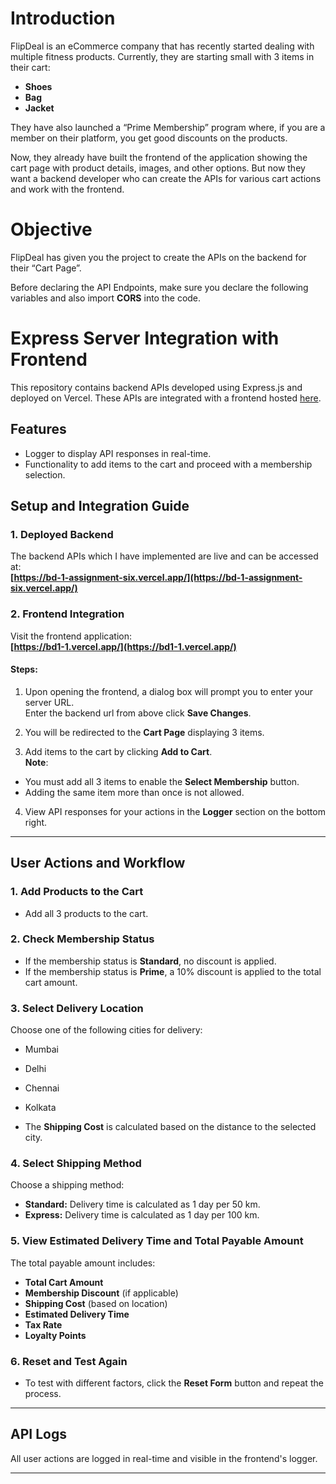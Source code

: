 
# Introduction

FlipDeal is an eCommerce company that has recently started dealing with multiple fitness products. Currently, they are starting small with 3 items in their cart:

- **Shoes**  
- **Bag**  
- **Jacket**

They have also launched a “Prime Membership” program where, if you are a member on their platform, you get good discounts on the products.

Now, they already have built the frontend of the application showing the cart page with product details, images, and other options. But now they want a backend developer who can create the APIs for various cart actions and work with the frontend.

# Objective

FlipDeal has given you the project to create the APIs on the backend for their “Cart Page”.

Before declaring the API Endpoints, make sure you declare the following variables and also import **CORS** into the code.

# Express Server Integration with Frontend

This repository contains backend APIs developed using Express.js and deployed on Vercel. These APIs are integrated with a frontend hosted [here](https://bd1-1.vercel.app/).

## Features
- Logger to display API responses in real-time.
- Functionality to add items to the cart and proceed with a membership selection.




## Setup and Integration Guide

### 1. **Deployed Backend**
The backend APIs which I have implemented are live and can be accessed at:  
**[https://bd-1-assignment-six.vercel.app/](https://bd-1-assignment-six.vercel.app/)**

### 2. **Frontend Integration**
Visit the frontend application:  
**[https://bd1-1.vercel.app/](https://bd1-1.vercel.app/)**  

#### Steps:
1. Upon opening the frontend, a dialog box will prompt you to enter your server URL.  
   Enter the backend url from above click **Save Changes**.

2. You will be redirected to the **Cart Page** displaying 3 items.

3. Add items to the cart by clicking **Add to Cart**.  
**Note**:  
- You must add all 3 items to enable the **Select Membership** button.  
- Adding the same item more than once is not allowed.

4. View API responses for your actions in the **Logger** section on the bottom right.

---

## User Actions and Workflow

### 1. Add Products to the Cart
- Add all 3 products to the cart.

### 2. Check Membership Status
- If the membership status is **Standard**, no discount is applied.  
- If the membership status is **Prime**, a 10% discount is applied to the total cart amount.

### 3. Select Delivery Location
Choose one of the following cities for delivery:  
- Mumbai  
- Delhi  
- Chennai  
- Kolkata  

- The **Shipping Cost** is calculated based on the distance to the selected city.

### 4. Select Shipping Method
Choose a shipping method:  
- **Standard:** Delivery time is calculated as 1 day per 50 km.  
- **Express:** Delivery time is calculated as 1 day per 100 km.

### 5. View Estimated Delivery Time and Total Payable Amount
The total payable amount includes:  
- **Total Cart Amount**  
- **Membership Discount** (if applicable)  
- **Shipping Cost** (based on location)  
- **Estimated Delivery Time**  
- **Tax Rate**  
- **Loyalty Points**  

### 6. Reset and Test Again
- To test with different factors, click the **Reset Form** button and repeat the process.



---

## API Logs
All user actions are logged in real-time and visible in the frontend's logger.

---


